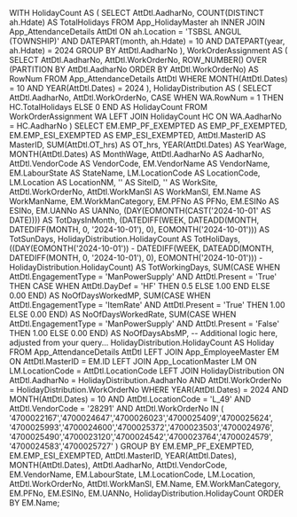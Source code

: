 WITH HolidayCount AS (
    SELECT 
        AttDtl.AadharNo,
        COUNT(DISTINCT ah.Hdate) AS TotalHolidays
    FROM 
        App_HolidayMaster ah
    INNER JOIN 
        App_AttendanceDetails AttDtl 
        ON ah.Location = 'TSBSL ANGUL (TOWNSHIP)' 
        AND DATEPART(month, ah.Hdate) = 10 
        AND DATEPART(year, ah.Hdate) = 2024
    GROUP BY 
        AttDtl.AadharNo
),
WorkOrderAssignment AS (
    SELECT 
        AttDtl.AadharNo,
        AttDtl.WorkOrderNo,
        ROW_NUMBER() OVER (PARTITION BY AttDtl.AadharNo ORDER BY AttDtl.WorkOrderNo) AS RowNum
    FROM 
        App_AttendanceDetails AttDtl
    WHERE 
        MONTH(AttDtl.Dates) = 10 
        AND YEAR(AttDtl.Dates) = 2024
),
HolidayDistribution AS (
    SELECT 
        AttDtl.AadharNo,
        AttDtl.WorkOrderNo,
        CASE 
            WHEN WA.RowNum = 1 THEN HC.TotalHolidays 
            ELSE 0 
        END AS HolidayCount
    FROM 
        WorkOrderAssignment WA
    LEFT JOIN 
        HolidayCount HC 
        ON WA.AadharNo = HC.AadharNo
)
SELECT 
    EM.EMP_PF_EXEMPTED AS EMP_PF_EXEMPTED,
    EM.EMP_ESI_EXEMPTED AS EMP_ESI_EXEMPTED,
    AttDtl.MasterID AS MasterID,
    SUM(AttDtl.OT_hrs) AS OT_hrs,
    YEAR(AttDtl.Dates) AS YearWage,
    MONTH(AttDtl.Dates) AS MonthWage,
    AttDtl.AadharNo AS AadharNo,
    AttDtl.VendorCode AS VendorCode,
    EM.VendorName AS VendorName,
    EM.LabourState AS StateName,
    LM.LocationCode AS LocationCode,
    LM.Location AS LocationNM,
    '' AS SiteID,
    '' AS WorkSite,
    AttDtl.WorkOrderNo,
    AttDtl.WorkManSl AS WorkManSl,
    EM.Name AS WorkManName,
    EM.WorkManCategory,
    EM.PFNo AS PFNo,
    EM.ESINo AS ESINo,
    EM.UANNo AS UANNo,
    (DAY(EOMONTH(CAST('2024-10-01' AS DATE)))) AS TotDaysInMonth,
    (DATEDIFF(WEEK, DATEADD(MONTH, DATEDIFF(MONTH, 0, '2024-10-01'), 0), EOMONTH('2024-10-01'))) AS TotSunDays,
    HolidayDistribution.HolidayCount AS TotHoliDays,
    ((DAY(EOMONTH('2024-10-01')) - 
    DATEDIFF(WEEK, DATEADD(MONTH, DATEDIFF(MONTH, 0, '2024-10-01'), 0), EOMONTH('2024-10-01'))) - 
    HolidayDistribution.HolidayCount) AS TotWorkingDays,
    SUM(CASE 
        WHEN AttDtl.EngagementType = 'ManPowerSupply' AND AttDtl.Present = 'True' THEN 
            CASE 
                WHEN AttDtl.DayDef = 'HF' THEN 0.5 
                ELSE 1.00 
            END 
        ELSE 0.00 
    END) AS NoOfDaysWorkedMP,
    SUM(CASE 
        WHEN AttDtl.EngagementType = 'ItemRate' AND AttDtl.Present = 'True' THEN 1.00 
        ELSE 0.00 
    END) AS NoOfDaysWorkedRate,
    SUM(CASE 
        WHEN AttDtl.EngagementType = 'ManPowerSupply' AND AttDtl.Present = 'False' THEN 1.00 
        ELSE 0.00 
    END) AS NoOfDaysAbsMP,
    -- Additional logic here, adjusted from your query...
    HolidayDistribution.HolidayCount AS Holiday
FROM 
    App_AttendanceDetails AttDtl
LEFT JOIN 
    App_EmployeeMaster EM 
    ON AttDtl.MasterID = EM.ID
LEFT JOIN 
    App_LocationMaster LM 
    ON LM.LocationCode = AttDtl.LocationCode
LEFT JOIN 
    HolidayDistribution 
    ON AttDtl.AadharNo = HolidayDistribution.AadharNo 
    AND AttDtl.WorkOrderNo = HolidayDistribution.WorkOrderNo
WHERE 
    YEAR(AttDtl.Dates) = 2024
    AND MONTH(AttDtl.Dates) = 10
    AND AttDtl.LocationCode = 'L_49'
    AND AttDtl.VendorCode = '28291'
    AND AttDtl.WorkOrderNo IN 
    (
        '4700022167','4700024647','4700026023','4700025409','4700025624',
        '4700025993','4700024600','4700025372','4700023503','4700024976',
        '4700025490','4700023120','4700024542','4700023764','4700024579',
        '4700024583','4700025727'
    )
GROUP BY 
    EM.EMP_PF_EXEMPTED,
    EM.EMP_ESI_EXEMPTED,
    AttDtl.MasterID,
    YEAR(AttDtl.Dates),
    MONTH(AttDtl.Dates),
    AttDtl.AadharNo,
    AttDtl.VendorCode,
    EM.VendorName,
    EM.LabourState,
    LM.LocationCode,
    LM.Location,
    AttDtl.WorkOrderNo,
    AttDtl.WorkManSl,
    EM.Name,
    EM.WorkManCategory,
    EM.PFNo,
    EM.ESINo,
    EM.UANNo,
    HolidayDistribution.HolidayCount
ORDER BY 
    EM.Name;
